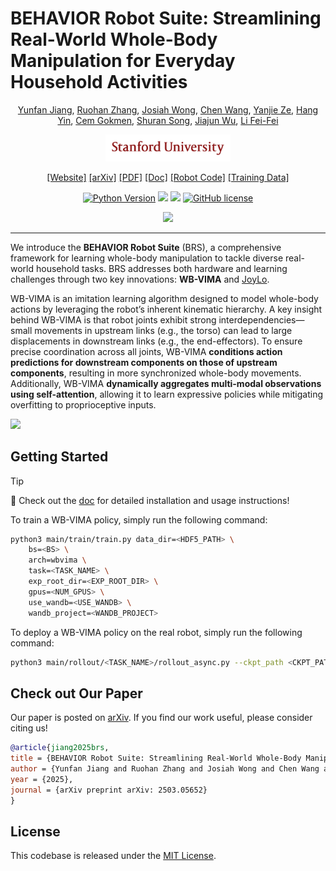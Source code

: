 # BEHAVIOR Robot Suite: Streamlining Real-World Whole-Body Manipulation for Everyday Household Activities
<div align="center">

[Yunfan Jiang](https://yunfanj.com/),
[Ruohan Zhang](https://ai.stanford.edu/~zharu/),
[Josiah Wong](https://jdw.ong/),
[Chen Wang](https://www.chenwangjeremy.net/),
[Yanjie Ze](https://yanjieze.com/),
[Hang Yin](https://hang-yin.github.io/),
[Cem Gokmen](https://www.cemgokmen.com/),
[Shuran Song](https://shurans.github.io/),
[Jiajun Wu](https://jiajunwu.com/),
[Li Fei-Fei](https://profiles.stanford.edu/fei-fei-li)

<img src="media/SUSig-red.png" width=200>

[[Website]](https://behavior-robot-suite.github.io/)
[[arXiv]](https://arxiv.org/abs/2503.05652)
[[PDF]](https://behavior-robot-suite.github.io/assets/pdf/brs_paper.pdf)
[[Doc]](https://behavior-robot-suite.github.io/docs/)
[[Robot Code]](https://github.com/behavior-robot-suite/brs-ctrl)
[[Training Data]](https://huggingface.co/datasets/behavior-robot-suite/data)

[![Python Version](https://img.shields.io/badge/Python-3.11-blue.svg)](https://github.com/behavior-robot-suite/brs-algo)
[<img src="https://img.shields.io/badge/Framework-PyTorch-red.svg"/>](https://pytorch.org/)
[<img src="https://img.shields.io/badge/Doc-Passing-green.svg"/>](https://behavior-robot-suite.github.io/docs/)
[![GitHub license](https://img.shields.io/github/license/behavior-robot-suite/brs-algo)](https://github.com/behavior-robot-suite/brs-algo/blob/main/LICENSE)

![](media/pull.gif)
______________________________________________________________________
</div>

We introduce the **BEHAVIOR Robot Suite** (BRS), a comprehensive framework for learning whole-body manipulation to tackle diverse real-world household tasks. BRS addresses both hardware and learning challenges through two key innovations: **WB-VIMA** and [JoyLo](https://github.com/behavior-robot-suite/brs-ctrl).

WB-VIMA is an imitation learning algorithm designed to model whole-body actions by leveraging the robot’s inherent kinematic hierarchy. A key insight behind WB-VIMA is that robot joints exhibit strong interdependencies—small movements in upstream links (e.g., the torso) can lead to large displacements in downstream links (e.g., the end-effectors). To ensure precise coordination across all joints, WB-VIMA **conditions action predictions for downstream components on those of upstream components**, resulting in more synchronized whole-body movements. Additionally, WB-VIMA **dynamically aggregates multi-modal observations using self-attention**, allowing it to learn expressive policies while mitigating overfitting to proprioceptive inputs.

![](media/wbvima.gif)


## Getting Started

> [!TIP]
> 🚀 Check out the [doc](https://behavior-robot-suite.github.io/docs/sections/wbvima/overview.html) for detailed installation and usage instructions!

To train a WB-VIMA policy, simply run the following command:

```bash
python3 main/train/train.py data_dir=<HDF5_PATH> \
    bs=<BS> \
    arch=wbvima \
    task=<TASK_NAME> \
    exp_root_dir=<EXP_ROOT_DIR> \
    gpus=<NUM_GPUS> \
    use_wandb=<USE_WANDB> \
    wandb_project=<WANDB_PROJECT>
```

To deploy a WB-VIMA policy on the real robot, simply run the following command:

```bash
python3 main/rollout/<TASK_NAME>/rollout_async.py --ckpt_path <CKPT_PATH> --action_execute_start_idx <IDX>
```

## Check out Our Paper
Our paper is posted on [arXiv](https://arxiv.org/abs/2503.05652). If you find our work useful, please consider citing us! 

```bibtex
@article{jiang2025brs,
title = {BEHAVIOR Robot Suite: Streamlining Real-World Whole-Body Manipulation for Everyday Household Activities},
author = {Yunfan Jiang and Ruohan Zhang and Josiah Wong and Chen Wang and Yanjie Ze and Hang Yin and Cem Gokmen and Shuran Song and Jiajun Wu and Li Fei-Fei},
year = {2025},
journal = {arXiv preprint arXiv: 2503.05652}
}
```

## License
This codebase is released under the [MIT License](LICENSE).

